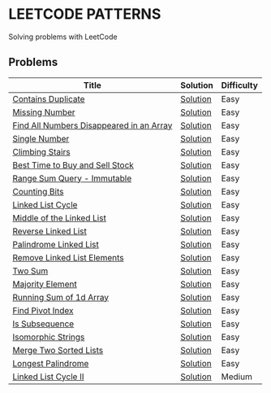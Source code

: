 # LEETCODE PATTERNS

Solving problems with LeetCode

## Problems

| Title                                                                                                              | Solution                                                                                                             | Difficulty |
|--------------------------------------------------------------------------------------------------------------------|----------------------------------------------------------------------------------------------------------------------|------------|
| [Contains Duplicate](https://leetcode.com/problems/contains-duplicate)                                             | [Solution](https://github.com/GolubevDS/LeetCodePatterns/blob/main/solutions/containsDuplicate/index.js)             | Easy       |
| [Missing Number](https://leetcode.com/problems/missing-number)                                                     | [Solution](https://github.com/GolubevDS/LeetCodePatterns/tree/main/solutions/missingNumber/index.js)                 | Easy       |
| [Find All Numbers Disappeared in an Array](https://leetcode.com/problems/find-all-numbers-disappeared-in-an-array) | [Solution](https://github.com/GolubevDS/LeetCodePatterns/blob/main/solutions/findDisappearedNumbers/index.js)        | Easy       |
| [Single Number](https://leetcode.com/problems/single-number)                                                       | [Solution](https://github.com/GolubevDS/LeetCodePatterns/blob/main/solutions/singleNumber/index.js)                  | Easy       |
| [Climbing Stairs](https://leetcode.com/problems/climbing-stairs)                                                   | [Solution](https://github.com/GolubevDS/LeetCodePatterns/blob/main/solutions/climbStairs/index.js)                   | Easy       |
| [Best Time to Buy and Sell Stock](https://leetcode.com/problems/best-time-to-buy-and-sell-stock)                   | [Solution](https://github.com/GolubevDS/LeetCodePatterns/blob/main/solutions/maxProfit/index.js)                     | Easy       |
| [Range Sum Query - Immutable](https://leetcode.com/problems/range-sum-query-immutable)                             | [Solution](https://github.com/GolubevDS/LeetCodePatterns/blob/main/solutions/sumRange/index.js)                      | Easy       |
| [Counting Bits](https://leetcode.com/problems/counting-bits)                                                       | [Solution](https://github.com/GolubevDS/LeetCodePatterns/blob/main/solutions/countBits/index.js)                     | Easy       |
| [Linked List Cycle](https://leetcode.com/problems/linked-list-cycle)                                               | [Solution](https://github.com/GolubevDS/LeetCodePatterns/blob/main/solutions/hasCycle/index.js)                      | Easy       |
| [Middle of the Linked List](https://leetcode.com/problems/middle-of-the-linked-list)                               | [Solution](https://github.com/GolubevDS/LeetCodePatterns/blob/main/solutions/middleNode/index.js)                    | Easy       |
| [Reverse Linked List](https://leetcode.com/problems/reverse-linked-list)                                           | [Solution](https://github.com/GolubevDS/LeetCodePatterns/blob/main/solutions/reverseList/index.js)                   | Easy       |
| [Palindrome Linked List](https://leetcode.com/problems/palindrome-linked-list)                                     | [Solution](https://github.com/GolubevDS/LeetCodePatterns/blob/main/solutions/isPalindrome/index.js)                  | Easy       |
| [Remove Linked List Elements](https://leetcode.com/problems/remove-linked-list-elements)                           | [Solution](https://github.com/GolubevDS/LeetCodePatterns/blob/main/solutions/removeElements/index.js)                | Easy       |
| [Two Sum](https://leetcode.com/problems/two-sum)                                                                   | [Solution](https://github.com/GolubevDS/LeetCodePatterns/blob/main/solutions/twoSum/index.js)                        | Easy       |
| [Majority Element](https://leetcode.com/problems/majority-element)                                                 | [Solution](https://github.com/GolubevDS/LeetCodePatterns/blob/main/solutions/majorityElement/index.js)               | Easy       |
| [Running Sum of 1d Array](https://leetcode.com/problems/running-sum-of-1d-array/)                                  | [Solution](https://github.com/GolubevDS/LeetCodePatterns/blob/main/solutions/runningSum/index.js)                    | Easy       |
| [Find Pivot Index](https://leetcode.com/problems/find-pivot-index/)                                                | [Solution](https://github.com/GolubevDS/LeetCodePatterns/blob/main/solutions/pivotIndex/index.js)                    | Easy       |
| [Is Subsequence](https://leetcode.com/problems/is-subsequence/)                                                    | [Solution](https://github.com/GolubevDS/LeetCodePatterns/blob/main/solutions/isSubsequence/isSubsequence.js)         | Easy       |
| [Isomorphic Strings](https://leetcode.com/problems/isomorphic-strings/)                                            | [Solution](https://github.com/GolubevDS/LeetCodePatterns/blob/main/solutions/isIsomorphic/isIsomorphic.js)           | Easy       |
| [Merge Two Sorted Lists](https://leetcode.com/problems/merge-two-sorted-lists/)                                    | [Solution](https://github.com/GolubevDS/LeetCodePatterns/blob/main/solutions/mergeTwoLists/mergeTwoLists.js)         | Easy       |
| [Longest Palindrome](https://leetcode.com/problems/longest-palindrome/)                                            | [Solution](https://github.com/GolubevDS/LeetCodePatterns/blob/main/solutions/longestPalindrome/longestPalindrome.js) | Easy       |
| [Linked List Cycle II](https://leetcode.com/problems/linked-list-cycle-ii/description/)                            | [Solution](https://github.com/GolubevDS/LeetCodePatterns/blob/main/solutions/detectCycle/detectCycle.js)             | Medium     |
